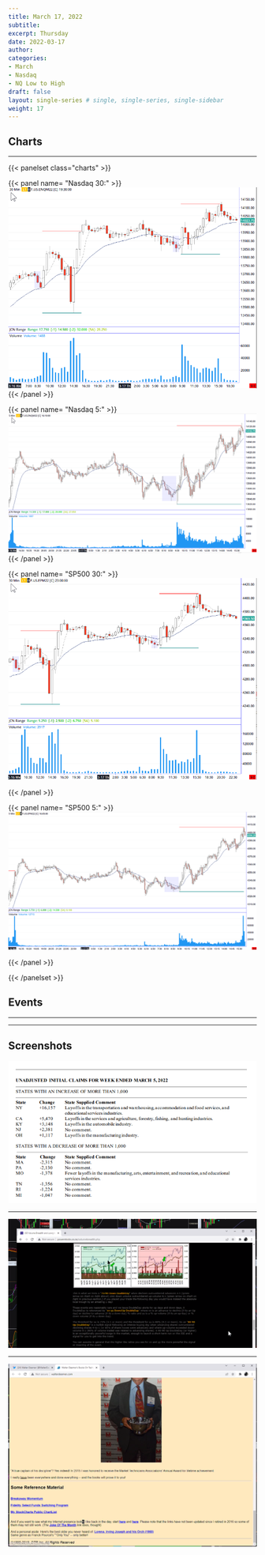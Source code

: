```yaml
---
title: March 17, 2022
subtitle: 
excerpt: Thursday
date: 2022-03-17
author: 
categories:
- March
- Nasdaq
- NQ Low to High
draft: false
layout: single-series # single, single-series, single-sidebar
weight: 17
---
```



## Charts
---

{{< panelset class="charts" >}}

{{< panel name= "Nasdaq 30:" >}}
 ![screen shot](20220318_000130.png)
{{< /panel >}}

{{< panel name= "Nasdaq 5:" >}}
 ![screen shot](20220318_000157.png)
{{< /panel >}}

{{< panel name= "SP500 30:" >}}
![screen shot](20220318_000142.png)
 
{{< /panel >}}

{{< panel name= "SP500 5:" >}}
![screen shot](20220318_000144.png)
  
{{< /panel >}}

{{< /panelset >}}






## Events
---



---

## Screenshots




![screen shot](20220317_000105.png)

---



![screen shot](20220317_000106.png)

---



![screen shot](20220317_000107.png)
